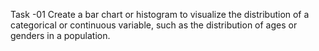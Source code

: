 Task -01 Create a bar chart or histogram to visualize the distribution of a categorical or continuous variable, such as the distribution of ages or genders in a population.

